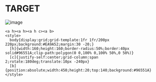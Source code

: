 # TARGET

![image](https://github.com/user-attachments/assets/bdd52b4e-4fff-47fb-980a-3f22a6db7341)

```
<a h><a h><a h c><a b>
<style>
  body{display:grid;grid-template:1fr 1fr/200px 220px;background:#EA9A52;margin:30 -20;}
  [h]{width:160;height:160;border-radius:50%;border:40px solid#96551A;clip-path:polygon(0 0,100% 0,100% 50%,0 50%)}
  [c]{justify-self:center;grid-column:span 2;rotate:180deg;translate:10px -240px}
  [b]{position:absolute;width:450;height:20;top:140;background:#96551A}
</style>
```
